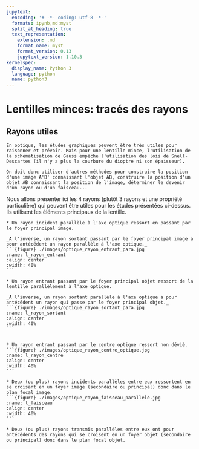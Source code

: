 ```yaml
---
jupytext:
  encoding: '# -*- coding: utf-8 -*-'
  formats: ipynb,md:myst
  split_at_heading: true
  text_representation:
    extension: .md
    format_name: myst
    format_version: 0.13
    jupytext_version: 1.10.3
kernelspec:
  display_name: Python 3
  language: python
  name: python3
---
```


# Lentilles minces: tracés des rayons

## Rayons utiles
````{topic} Mise en contexte
En optique, les études graphiques peuvent être très utiles pour raisonner et prévoir. Mais pour une lentille mince, l'utilisation de la schématisation de Gauss empêche l'utilisation des lois de Snell-Descartes (il n'y a plus la courbure du dioptre ni son épaisseur).

On doit donc utiliser d'autres méthodes pour construire la position d'une image A'B' connaissant l'objet AB, construire la position d'un objet AB connaissant la position de l'image, déterminer le devenir d'un rayon ou d'un faisceau... 
````

Nous allons présenter ici les 4 rayons (plutôt 3 rayons et une propriété particulière) qui peuvent être utiles pour les études présentées ci-dessus. Ils utilisent les éléments principaux de la lentille.


````{important} __Fondamental : Rayons utiles__
* Un rayon incident parallèle à l'axe optique ressort en passant par le foyer principal image.

_A l'inverse, un rayon sortant passant par le foyer principal image a pour antécédent un rayon parallèle à l'axe optique._
```{figure} ./images/optique_rayon_entrant_para.jpg
:name: l_rayon_entrant
:align: center
:width: 40%
```

* Un rayon entrant passant par le foyer principal objet ressort de la lentille parallèlement à l'axe optique.

_A l'inverse, un rayon sortant parallèle à l'axe optique a pour antécédent un rayon qui passe par le foyer principal objet._
```{figure} ./images/optique_rayon_sortant_para.jpg
:name: l_rayon_sortant
:align: center
:width: 40%
```


* Un rayon entrant passant par le centre optique ressort non dévié.
```{figure} ./images/optique_rayon_centre_optique.jpg
:name: l_rayon_centre
:align: center
:width: 40%
```

* Deux (ou plus) rayons incidents parallèles entre eux ressortent en se croisant en un foyer image (secondaire ou principal) donc dans le plan focal image.
```{figure} ./images/optique_rayon_faisceau_parallele.jpg
:name: l_faisceau
:align: center
:width: 40%
```

* Deux (ou plus) rayons transmis parallèles entre eux ont pour antécédents des rayons qui se croisent en un foyer objet (secondaire ou principal) donc dans le plan focal objet.
````

